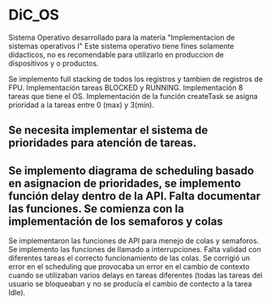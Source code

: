 # DiC_OS
Sistema Operativo desarrollado para la materia "Implementacion de sistemas operativos I"
Este sistema operativo tiene fines solamente didacticos, no es recomendable para utilizarlo en produccion de dispositivos y o productos.

Se implemento full stacking de todos los registros y tambien de registros de FPU.
Implementación tareas BLOCKED y RUNNING.
Implementación 8 tareas que tiene el OS.
Implementación de la función createTask se asigna prioridad a la tareas entre 0 (max) y 3(mín).

Se necesita implementar el sistema de prioridades para atención de tareas.
-------------------------------------------------------------------------------------------------------
Se implemento diagrama de scheduling basado en asignacion de prioridades, se implemento
función delay dentro de la API. Falta documentar las funciones. Se comienza con la implementación
de los semaforos y colas
-------------------------------------------------------------------------------------------------------
Se implementaron las funciones de API para menejo de colas y semaforos.
Se implemento las funciones de llamado a interrupciones.
Falta validad con diferentes tareas el correcto funcionamiento de las colas.
Se corrigió un error en el scheduling que provocaba un error en el cambio de contexto
cuando se utilizaban varios delays en tareas diferentes (todas las tareas del usuario se bloqueaban y 
no se producía el cambio de contecto a la tarea Idle).
